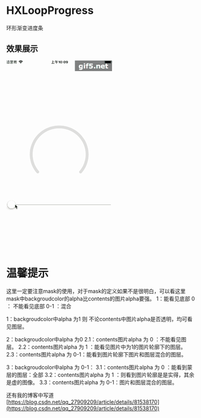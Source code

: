 # HXLoopProgress
环形渐变进度条

## 效果展示

![](./IMAGs/gifss.gif)

# 温馨提示
这里一定要注意mask的使用，对于mask的定义如果不是很明白，可以看这里
mask中backgroudcolor的alpha比contents的图片alpha要强。
1：能看见底部 0 ： 不能看见底部   0-1 ：混合

1：backgroudcolor中alpha 为1 
    则 不论contents中图片alpha是否透明，均可看见图层。

2：backgroudcolor中alpha 为0 
    2.1：contents图片alpha 为 0 ：不能看见图层。
    2.2：contents图片alpha 为 1 ：能看见图片中为1的图片轮廓下的图层。
    2.3：contents图片alpha 为 0-1：能看到图片轮廓下图片和图层混合的图层。

3：backgroudcolor中alpha 为 0-1：
    3.1：contents图片alpha 为 0 ：能看到蒙层的图层：全部
    3.2：contents图片alpha 为 1 ：则看到图片轮廓是是实得，其余是虚的图像。
    3.3：contents图片alpha 为 0-1：图片和图层混合的图层。


还有我的博客中写道
[https://blog.csdn.net/qq_27909209/article/details/81538170](https://blog.csdn.net/qq_27909209/article/details/81538170)

